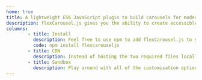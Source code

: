 ```yaml
---
home: true
title: A lightweight ES6 JavaScript plugin to build carousels for modern browsers.
description: flexCarousel.js gives you the ability to create accessible, customisable and user friendly carousels with no additional dependencies.
columns:
        - title: Install
          description: Feel free to use npm to add flexCarousel.js to your project. The package includes the source and distribution files but no documentation.
          code: npm install flexcarouseljs
        - title: CDN
          description: Instead of hosting the two required files locally, feel free to use the CDN links provided by jsDelivr.
        - title: Sandbox
          description: Play around with all of the customisation options available for flexCarousel.js by using CodePen, a playground for developers.
---
```

